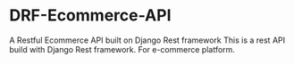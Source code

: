 # DRF-Ecommerce-API
A Restful Ecommerce API built on Django Rest framework
This is a rest API build with Django Rest framework.
For e-commerce platform.


